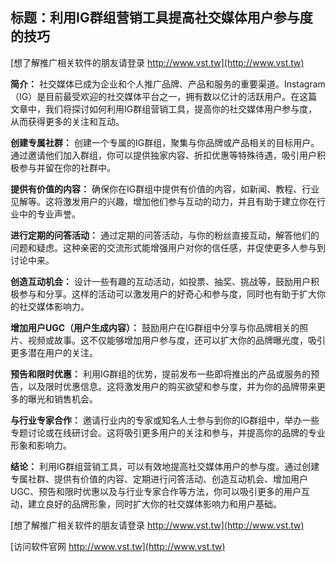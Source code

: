 ## **标题：利用IG群组营销工具提高社交媒体用户参与度的技巧**

[想了解推广相关软件的朋友请登录 http://www.vst.tw](http://www.vst.tw)

**简介：**
社交媒体已成为企业和个人推广品牌、产品和服务的重要渠道。Instagram（IG）是目前最受欢迎的社交媒体平台之一，拥有数以亿计的活跃用户。在这篇文章中，我们将探讨如何利用IG群组营销工具，提高你的社交媒体用户参与度，从而获得更多的关注和互动。

**创建专属社群：**
创建一个专属的IG群组，聚集与你品牌或产品相关的目标用户。通过邀请他们加入群组，你可以提供独家内容、折扣优惠等特殊待遇，吸引用户积极参与并留在你的社群中。

**提供有价值的内容：**
确保你在IG群组中提供有价值的内容，如新闻、教程、行业见解等。这将激发用户的兴趣，增加他们参与互动的动力，并且有助于建立你在行业中的专业声誉。

**进行定期的问答活动：**
通过定期的问答活动，与你的粉丝直接互动，解答他们的问题和疑虑。这种亲密的交流形式能增强用户对你的信任感，并促使更多人参与到讨论中来。

**创造互动机会：**
设计一些有趣的互动活动，如投票、抽奖、挑战等，鼓励用户积极参与和分享。这样的活动可以激发用户的好奇心和参与度，同时也有助于扩大你的社交媒体影响力。

**增加用户UGC（用户生成内容）：**
鼓励用户在IG群组中分享与你品牌相关的照片、视频或故事。这不仅能够增加用户参与度，还可以扩大你的品牌曝光度，吸引更多潜在用户的关注。

**预告和限时优惠：**
利用IG群组的优势，提前发布一些即将推出的产品或服务的预告，以及限时优惠信息。这将激发用户的购买欲望和参与度，并为你的品牌带来更多的曝光和销售机会。

**与行业专家合作：**
邀请行业内的专家或知名人士参与到你的IG群组中，举办一些专题讨论或在线研讨会。这将吸引更多用户的关注和参与，并提高你的品牌的专业形象和影响力。

**结论：**
利用IG群组营销工具，可以有效地提高社交媒体用户的参与度。通过创建专属社群、提供有价值的内容、定期进行问答活动、创造互动机会、增加用户UGC、预告和限时优惠以及与行业专家合作等方法，你可以吸引更多的用户互动，建立良好的品牌形象，同时扩大你的社交媒体影响力和用户基础。

[想了解推广相关软件的朋友请登录 http://www.vst.tw](http://www.vst.tw)


[访问软件官网 http://www.vst.tw](http://www.vst.tw)
